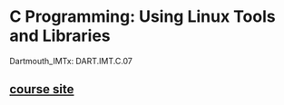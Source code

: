 # C Programming: Using Linux Tools and Libraries
Dartmouth_IMTx: DART.IMT.C.07

[course site](https://courses.edx.org/courses/course-v1:Dartmouth_IMTx+DART.IMT.C.07+2T2018/course/#block-v1:Dartmouth_IMTx+DART.IMT.C.07+2T2018+type@chapter+block@5b94ceb87f68444ea8df7c11088ec71a)
----
